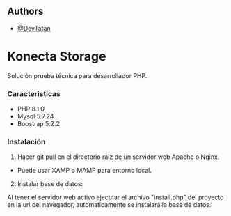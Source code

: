 
## Authors

- [@DevTatan](https://twitter.com/DevTatan)


# Konecta Storage

Solución prueba técnica para desarrollador PHP.

### Caracteristicas
- PHP 8.1.0
- Mysql 5.7.24
- Boostrap 5.2.2

### Instalación
1. Hacer git pull en el directorio raíz de un servidor web Apache o Nginx.
- Puede usar XAMP o MAMP para entorno local.

2. Instalar base de datos:

Al tener el servidor web activo ejecutar el archivo "install.php" del proyecto en la url del navegador, automaticamente se instalará la base de datos.